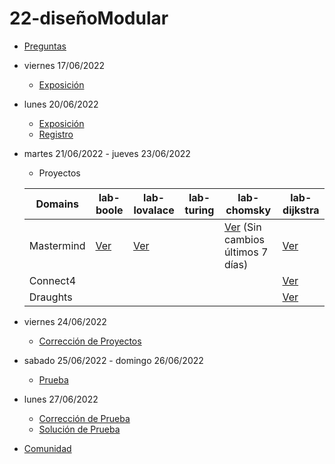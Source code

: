 # 22-diseñoModular

- [Preguntas](https://escuela.it/master-programacion-diseno-software)
- viernes 17/06/2022
  - [Exposición](https://escuela.it/master-programacion-diseno-software)
- lunes 20/06/2022
  - [Exposición](https://escuela.it/master-programacion-diseno-software)
  - [Registro](https://forms.gle/ro32y1rY8ZsQjs5p6)
- martes 21/06/2022 - jueves 23/06/2022
  - Proyectos
  
  |Domains|lab-boole|lab-lovalace|lab-turing|lab-chomsky|lab-dijkstra|
  |-------|---------|------------|----------|-----------|--------------|
  |   Mastermind    |    [Ver](https://github.com/USantaTecla-ed-mpds/lab-boole/blob/master/tech-js-objetos/game-mastermind/app.js)     |   [Ver](https://github.com/USantaTecla-ed-mpds/lab-lovalace/tree/master/tech-js-basada-objetos/game-mastermind)         |          |    [Ver](https://github.com/USantaTecla-ed-mpds/lab-chomsky/tree/master/tech-js-basado-objetos/mastermind)  (Sin cambios últimos 7 días)     |      [Ver](https://github.com/USantaTecla-ed-mpds/lab-dijkstra/tree/master/tech-js-basada-objetos/MasterMind)      |
  | Connect4      |         |            |          |           |     [Ver](https://github.com/USantaTecla-ed-mpds/lab-dijkstra/tree/master/tech-js-basada-objetos/Connect4)         |
  |  Draughts     |         |            |          |           |      [Ver](https://github.com/USantaTecla-ed-mpds/lab-dijkstra/tree/master/tech-js-basada-objetos/Draughts)        |
- viernes 24/06/2022
  - [Corrección de Proyectos](https://escuela.it/master-programacion-diseno-software)
- sabado 25/06/2022 - domingo 26/06/2022
  - [Prueba](https://forms.gle/9firXy25mbx8ubAZA)
- lunes 27/06/2022
  - [Corrección de Prueba](https://escuela.it/master-programacion-diseno-software)
  - [Solución de Prueba](https://docs.google.com/spreadsheets/d/1Uwtqa5VdD5wK2X7eLgkS6_th16aPnsW8pa5Ft2TyLPo/edit#gid=0)
- [Comunidad](https://app.slack.com/client/T02S3KYD464/C02TWF62A4A)